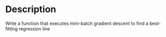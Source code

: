 # Description 
Write a function that executes mini-batch gradient descent to find a best-fitting regression line
